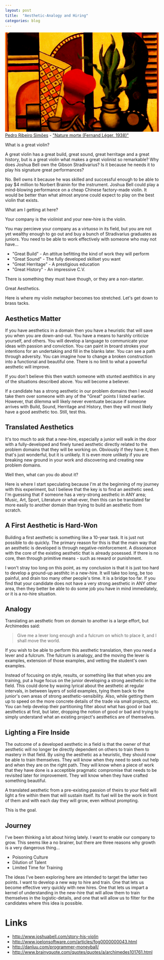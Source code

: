 ```yaml
---
layout: post
title:  "Aesthetic-Analogy and Hiring"
categories: blog
---
```


<p class="attribution">
	<img src="/images/aesthetic-iso-juniors/painting2.png" class="image fit" />
	<a href="https://www.flickr.com/photos/pedrosimoes7/">Pedro Ribeiro Simões</a> -
	<a href="https://www.flickr.com/photos/pedrosimoes7/14931766854/in/photolist-oKtd57-eZzuat-DLhn7Z-B4DhbW-8APzg4-qQx6Ms-rwf3e5-9dRR7i-nw7NJx-amUjms-gtpvp8-AFfyqa-6xLj8h-w6JaYw-68bBd8-bVGEpq-gnDV6V-sAYqz3-sc2baa-gttD2c-qxWaqh-gcmnW3-iYF9SK-F9aau9-FbsHFr-EZLsLd-EHTmTm-gtdqFJ-6c8Hct-F9aaaw-EdKCaY-Ee69KB-oWm7oJ-oUdGQB-qpuzCq-nTQKrT-CmnVRb-4XWYVN-9NFyQy-9NCEUB-jx16XM-8AxcuP-mRcr1-wmXgVv-6WjSo4-9NCHYx-ogr7G6-a6yoTE-qCYaAg-pLKgPP">"Nature morte (Fernand Léger, 1938)"</a>
</p>

What is a great violin?

A great violin has a great build, great sound, great
herritage and a great history, but is a great violin what makes a great
violinist so remarkable? Why does Joshua Bell own the Gibson Stradivarius? Is
it because he needs it to play his signature great performances?

<!--more-->

No. Bell owns it because he was skilled and successful enough to be able to pay
$4 million to Norbert Brainin for the instrument. Joshua Bell could play
a mind-blowing performance on a cheap Chinese factory-made violin. It would be
better than what almost anyone could expect to play on the best violin that
exists.

What am I getting at here?

Your company is the violinist and your new-hire is the violin.

You may percieve your company as a virtuoso in its field, but you are not yet
wealthy enough to go out and buy a bunch of Stradivarius graduates as juniors.
You need to be able to work effectively with someone who may not have...

* "Great Build"     - An attitue befitting the kind of work they will perform
* "Great Sound"     - The fully developed skillset you want
* "Great Herritage" - A prestigious education
* "Great History"   - An impressive C.V.

There is something they must have though, or they are a non-starter.

Great Aesthetics.

Here is where my violin metaphor becomes too stretched. Let's get down to
brass tacks.

## Aesthetics Matter

If you have aesthetics in a domain then you have a heuristic that will save
you when you are down-and-out. You have a means to harshly criticize yourself,
and others. You will develop a language to communicate your ideas with passion
and conviction. You can paint in broard strokes your intentions for an undertaking
and fill in the blanks later. You can see a path through adversity. You can
imagine how to change a broken construction into a functional and beautiful one.
There is no limit to what a powerful aesthetic will improve.

If you don't believe this then watch someone with stunted aesthitics in any
of the situations described above. You will become a believer.

If a candidate has a strong aesthetic in our problem domains then I would take
them over someone with any of the "Great" points I listed earlier. However,
that dilemma will likely never eventuate because if someone arrives with Build,
Sound, Herritage and History, then they will most likely have a good aesthetic
too. Still, test this.


## Translated Aesthetics

It's too much to ask that a new-hire, especially a junior will walk in the door
with a fully-developed and finely tuned aesthetic directly related to the
problem domains that they will be working on. Obviously if they have it, then
that's just wonderful, but it is unlikely. It is even more unlikely if you
are breaking new ground in your work and discovering and creating new
problem domains.

Well then, what can you do about it?

Here is where I start speculating because I'm at the beginning of my journey
with this experiment, but I believe that the key is to find an aesthetic seed.
I'm guessing that if someone has a very-strong aesthetic in ANY area; Music, Art,
Sport, Literature or what-ever, then this can be translated far more easily to
another domain than trying to build an aesthetic from scratch.


## A First Aesthetic is Hard-Won

Building a first aesthetic is something like a 10-year task. It is just not
possible to do quickly. The primary reason for this is that the main way
that an aesthetic is developed is through negative-reinforcement. A dissonance
with the core of the existing aesthetic that is already posessed. If there is
no core, then through primitive means - such as reward or punishment.

I won't stray too long on this point, as my conclusion is that it is just too
hard to develop a ground-up aesthitc in a new-hire. It will take too long, be
too painful, and drain too many other people's time. It is a bridge too far.
If you find that your candidate does not have a very strong aesthetic in ANY
other area, then they better be able to do some job you have in mind
immediately, or it is a no-hire situation.


## Analogy

Translating an aesthetic from on domain to another is a large effort,
but Archimedes said:

> Give me a lever long enough and a fulcrum on which to place it, and I shall
  move the world.

If you wish to be able to perform this aesthetic translation, then you need
a lever and a fulcrum. The fulcrum is analogy, and the moving the lever is
examples, extension of those examples, and vetting the student's own examples.

Instead of focusing on style, results, or something like that when you are
training, put a huge focus on the junior developing a strong aesthetic in
the field. This could done by waxing lyrical about the aesthetic at regular
intervals, in between layers of solid examples, tying them back to the
junior's own areas of strong aesthetic-sensibility. Also, while getting
them up to speed on the more concrete details of the trade via small projects,
etc. You can help develop their partitioning filter about what has good
or bad aesthetics at first, but later, dropping the notion of good or bad
and trying to simply understand what an existing project's aesthetics are
of themselves.


## Lighting a Fire Inside

The outcome of a developed aesthetic in a field is that the owner of that
aesthetic will no longer be directly dependent on others to train them
to mastery in that field. By using the aesthetic as a heuristic, they
should now be able to train themselves. They will know when they need
to seek out help and when they are on the right path. They will know when
a piece of work that they have done is a acceptible pragmatic compromise
that needs to be revisited later for improvement. They will know when
they have crafted something beautiful.

A translated aesthetic from a pre-existing passion of theirs to your
field will light a fire within them that will sustain itself. Its
fuel will be the work in front of them and with each day they will
grow, even without prompting.

This is the goal.


## Journey

I've been thinking a lot about hiring lately. I want to enable our company
to grow. This seems like a no brainer, but there are three reasons why growth
is a very dangerous thing...

* Poisoning Culture
* Dilution of Talent
* Limited Time for Training

The ideas I've been exploring here are intended to target the latter two
points. I want to develop a new way to hire and train. One that lets us
become effective very quickly with new hires. One that lets us impart a
kernel of understanding in the new-hire that will allow them to train
themselves in the logistic-details, and one that will allow us to filter for
the candidates where this idea is possible.


# Links

* <http://www.joshuabell.com/story-his-violin>
* <http://www.joelonsoftware.com/articles/fog0000000043.html>
* <http://danluu.com/programmer-moneyball/>
* <http://www.brainyquote.com/quotes/quotes/a/archimedes101761.html>
